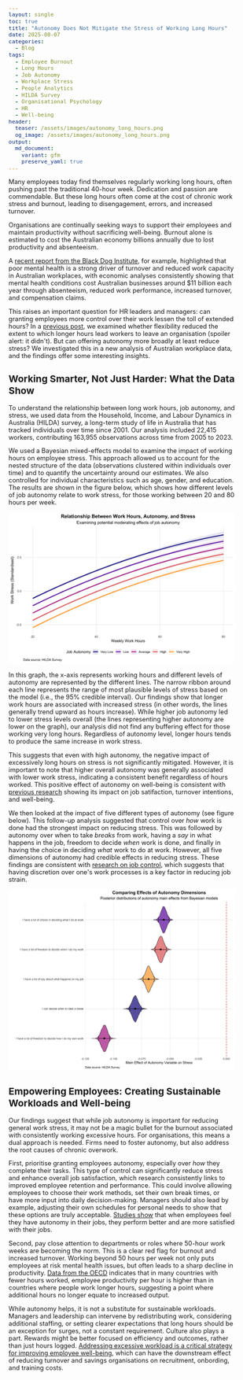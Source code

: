 ```yaml
---
layout: single
toc: true
title: "Autonomy Does Not Mitigate the Stress of Working Long Hours"
date: 2025-08-07
categories:
  - Blog
tags:
  - Employee Burnout
  - Long Hours
  - Job Autonomy
  - Workplace Stress
  - People Analytics
  - HILDA Survey
  - Organisational Psychology
  - HR
  - Well-being
header:
  teaser: /assets/images/autonomy_long_hours.png
  og_image: /assets/images/autonomy_long_hours.png
output:
  md_document:
    variant: gfm
    preserve_yaml: true
---
```


<style>
  body {
    font-size: 0.8em; /* Adjust font size just for this page */
  }
</style>

Many employees today find themselves regularly working long hours, often pushing past the traditional 40-hour week. Dedication and passion are commendable. But these long hours often come at the cost of chronic work stress and burnout, leading to disengagement, errors, and increased turnover.

Organisations are continually seeking ways to support their employees and maintain productivity without sacrificing well-being. Burnout alone is estimated to cost the Australian economy billions annually due to lost productivity and absenteeism.

A [recent report from the Black Dog Institute](https://www.blackdoginstitute.org.au/wp-content/uploads/2020/04/creating-mentally-healthy-workplaces.pdf), for example, highlighted that poor mental health is a strong driver of turnover and reduced work capacity in Australian workplaces, with economic analyses consistently showing that mental health conditions cost Australian businesses around $11 billion each year through absenteeism, reduced work performance, increased turnover, and compensation claims.

This raises an important question for HR leaders and managers: can granting employees more control over their work lessen the toll of extended hours? In a [previous post](https://ballardtj.github.io/blog/work-life-balance-and-retention/), we examined whether flexibility reduced the extent to which longer hours lead workers to leave an organisation (spoiler alert: it didn't). But can offering autonomy more broadly at least reduce stress? We investigated this in a new analysis of Australian workplace data, and the findings offer some interesting insights.

## Working Smarter, Not Just Harder: What the Data Show

To understand the relationship between long work hours, job autonomy, and stress, we used data from the Household, Income, and Labour Dynamics in Australia (HILDA) survey, a long-term study of life in Australia that has tracked individuals over time since 2001. Our analysis included 22,415 workers, contributing 163,955 observations across time from 2005 to 2023.

We used a Bayesian mixed-effects model to examine the impact of working hours on employee stress. This approach allowed us to account for the nested structure of the data (observations clustered within individuals over time) and to quantify the uncertainty around our estimates. We also controlled for individual characteristics such as age, gender, and education. The results are shown in the figure below, which shows how different levels of job autonomy relate to work stress, for those working between 20 and 80 hours per week.

![](/assets/images/13_continuous-plot-1.png)

In this graph, the x-axis represents working hours and different levels of autonomy are represented by the different lines. The narrow ribbon around each line represents the range of most plausible levels of stress based on the model (i.e., the 95% credible interval). Our findings show that longer work hours are associated with increased stress (in other words, the lines generally trend upward as hours increase). While higher job autonomy led to lower stress levels overall (the lines representing higher autonomy are lower on the graph), our analysis did not find any buffering effect for those working very long hours. Regardless of autonomy level, longer hours tends to produce the same increase in work stress. 

This suggests that even with high autonomy, the negative impact of excessively long hours on stress is not significantly mitigated. However, it is important to note that higher overall autonomy was generally associated with lower work stress, indicating a consistent benefit regardless of hours worked. This positive effect of autonomy on well-being is consistent with [previous research](https://pubmed.ncbi.nlm.nih.gov/20604631/) showing its impact on job satifaction, turnover intentions, and well-being.

We then looked at the impact of five different types of autonomy (see figure below). This follow-up analysis suggested that control over *how* work is done had the strongest impact on reducing stress. This was followed by autonomy over when to take *breaks* from work, having a *say* in what happens in the job, freedom to decide *when* work is done, and finally in having the choice in deciding *what* work to do at work. However, all five dimensions of autonomy had credible effects in reducing stress. These findings are consistent with [research on job control](https://pubmed.ncbi.nlm.nih.gov/11605824/), which suggests that having discretion over one's work processes is a key factor in reducing job strain.

![](/assets/images/13_dimensions-plot-1.png)

## Empowering Employees: Creating Sustainable Workloads and Well-being

Our findings suggest that while job autonomy is important for reducing general work stress, it may not be a magic bullet for the burnout associated with consistently working excessive hours. For organisations, this means a dual approach is needed. Firms need to foster autonomy, but also address the root causes of chronic overwork.

First, prioritise granting employees autonomy, especially over *how* they complete their tasks. This type of control can significantly reduce stress and enhance overall job satisfaction, which research consistently links to improved employee retention and performance. This could involve allowing employees to choose their work methods, set their own break times, or have more input into daily decision-making. Managers should also lead by example, adjusting their own schedules for personal needs to show that these options are truly acceptable. [Studies show](https://doi.org/10.1037/0021-9010.92.5.1332) that when employees feel they have autonomy in their jobs, they perform better and are more satisfied with their jobs.

Second, pay close attention to departments or roles where 50-hour work weeks are becoming the norm. This is a clear red flag for burnout and increased turnover. Working beyond 50 hours per week not only puts employees at risk mental health issues, but often leads to a sharp decline in productivity. [Data from the OECD](https://www.timecamp.com/blog/hours-worked-vs-productivity-why-more-hours-dont-equal-more-output/) indicates that in many countries with fewer hours worked, employee productivity per hour is higher than in countries where people work longer hours, suggesting a point where additional hours no longer equate to increased output.

While autonomy helps, it is not a substitute for sustainable workloads. Managers and leadership can intervene by redistributing work, considering additional staffing, or setting clearer expectations that long hours should be an exception for surges, not a constant requirement. Culture also plays a part. Rewards might be better focused on efficiency and outcomes, rather than just hours logged. [Addressing excessive workload is a critical strategy for improving employee well-being](https://www.frontiersin.org/journals/psychology/articles/10.3389/fpsyg.2023.1345740/pdf), which can have the downstream effect of reducing turnover and savings organisations on recruitment, onbording, and training costs.

<!--

## Next Steps

This analysis highlights that creating a psychologically healthy work environment involves being proactive on multiple fronts. It requires a balanced strategy that empowers employees with autonomy while also ensuring workloads are realistic and sustainable.

Want to explore the relationship between autonomy, work hours, and burnout in your organisation? I specialise in applying advanced analytics to workforce data, helping organisations uncover actionable insights about employee well-being and productivity.

[Get in touch](mailto:t.ballard@uq.edu.au) to discuss how we can apply these analytical approaches to your organisation's unique well-being and workload challenges.

-->